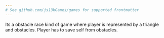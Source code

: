```yaml
---
# See github.com/js13kGames/games for supported frontmatter
---
```

Its a obstacle race kind of game where player is represented by a triangle and obstacles. Player has to save self from obstacles.